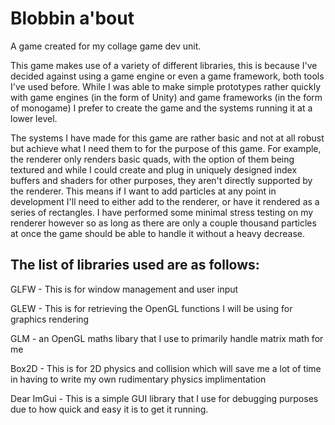 # Blobbin a'bout

A game created for my collage game dev unit.

This game makes use of a variety of different libraries, this is because I've decided against using a game engine or even a game framework, both tools I've used before. While I was able to make simple prototypes rather quickly with game engines (in the form of Unity) and game frameworks (in the form of monogame) I prefer to create the game and the systems running it at a lower level. 

The systems I have made for this game are rather basic and not at all robust but achieve what I need them to for the purpose of this game. For example, the renderer only renders basic quads, with the option of them being textured and while I could create and plug in uniquely designed index buffers and shaders for other purposes, they aren't directly supported by the renderer. This means if I want to add particles at any point in development I'll need to either add to the renderer, or have it rendered as a series of rectangles. I have performed some minimal stress testing on my renderer however so as long as there are only a couple thousand particles at once the game should be able to handle it without a heavy decrease. 

## The list of libraries used are as follows:

GLFW - This is for window management and user input

GLEW - This is for retrieving the OpenGL functions I will be using for graphics rendering

GLM - an OpenGL maths libary that I use to primarily handle matrix math for me 

Box2D - This is for 2D physics and collision which will save me a lot of time in having to write my own rudimentary physics implimentation

Dear ImGui - This is a simple GUI library that I use for debugging purposes due to how quick and easy it is to get it running.

